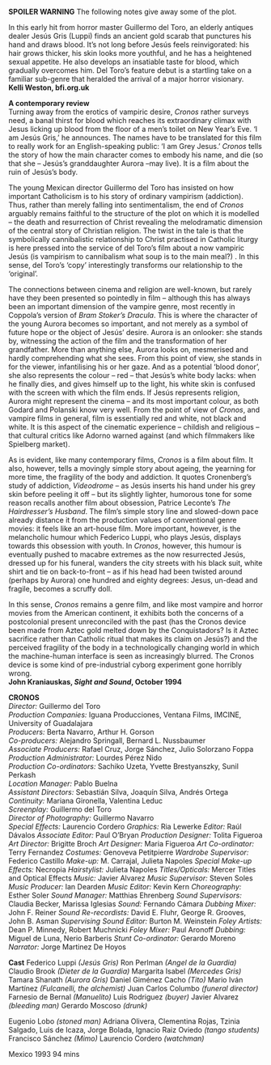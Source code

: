 

**SPOILER WARNING** The following notes give away some of the plot.

In this early hit from horror master Guillermo del Toro, an elderly antiques dealer Jesús Gris (Luppi) finds an ancient gold scarab that punctures his hand and draws blood. It’s not long before Jesús feels reinvigorated: his hair grows thicker, his skin looks more youthful, and he has a heightened sexual appetite. He also develops an insatiable taste for blood, which gradually overcomes him. Del Toro’s feature debut is a startling take on a familiar sub-genre that heralded the arrival of a major horror visionary.  
**Kelli Weston, bfi.org.uk**  

**A contemporary review**  
Turning away from the erotics of vampiric desire, _Cronos_ rather surveys need, a banal thirst for blood which reaches its extraordinary climax with Jesus licking up blood from the floor of a men’s toilet on New Year’s Eve. ‘I am Jesús Gris,’ he announces. The names have to be translated for this film to really work for an English-speaking public: ‘I am Grey Jesus.’ _Cronos_ tells the story of how the main character comes to embody his name, and die (so that she – Jesús’s granddaughter Aurora –may live). It is a film about the ruin of Jesús’s body.

The young Mexican director Guillermo del Toro has insisted on how important Catholicism is to his story of ordinary vampirism (addiction). Thus, rather than merely falling into sentimentalism, the end of _Cronos_ arguably remains faithful to the structure of the plot on which it is modelled – the death and resurrection of Christ revealing the melodramatic dimension of the central story of Christian religion. The twist in the tale is that the symbolically cannibalistic relationship to Christ practised in Catholic liturgy is here pressed into the service of del Toro’s film about a now vampiric Jesús (is vampirism to cannibalism what soup is to the main meal?) . In this sense, del Toro’s ‘copy’ interestingly transforms our relationship to the ‘original’.

The connections between cinema and religion are well-known, but rarely have they been presented so pointedly in film – although this has always been an important dimension of the vampire genre, most recently in Coppola’s version of _Bram Stoker’s Dracula_. This is where the character of the young Aurora becomes so important, and not merely as a symbol of future hope or the object of Jesús’ desire. Aurora is an onlooker: she stands by, witnessing the action of the film and the transformation of her grandfather. More than anything else, Aurora looks on, mesmerised and hardly comprehending what she sees. From this point of view, she stands in for the viewer, infantilising his or her gaze. And as a potential ‘blood donor’, she also represents the colour – red – that Jesús’s white body lacks: when he finally dies, and gives himself up to the light, his white skin is confused with the screen with which the film ends. If Jesús represents religion, Aurora might represent the cinema – and its most important colour, as both Godard and Polanski know very well. From the point of view of _Cronos_, and vampire films in general, film is essentially red and white, not black and white. It is this aspect of the cinematic experience – childish and religious – that cultural critics like Adorno warned against (and which filmmakers like Spielberg market).

As is evident, like many contemporary films, _Cronos_ is a film about film. It also, however, tells a movingly simple story about ageing, the yearning for more time, the fragility of the body and addiction. It quotes Cronenberg’s study of addiction, _Videodrome_ – as Jesús inserts his hand under his grey skin before peeling it off – but its slightly lighter, humorous tone for some reason recalls another film about obsession, Patrice Leconte’s _The Hairdresser’s Husband_. The film’s simple story line and slowed-down pace already distance it from the production values of conventional genre movies: it feels like an art-house film. More important, however, is the melancholic humour which Federico Luppi, who plays Jesús, displays towards this obsession with youth. In _Cronos_, however, this humour is eventually pushed to macabre extremes as the now resurrected Jesús, dressed up for his funeral, wanders the city streets with his black suit, white shirt and tie on back-to-front – as if his head had been twisted around (perhaps by Aurora) one hundred and eighty degrees: Jesus, un-dead and fragile, becomes a scruffy doll.

In this sense, _Cronos_ remains a genre film, and like most vampire and horror movies from the American continent, it exhibits both the concerns of a postcolonial present unreconciled with the past (has the Cronos device been made from Aztec gold melted down by the Conquistadors? Is it Aztec sacrifice rather than Catholic ritual that makes its claim on Jesús?) and the perceived fragility of the body in a technologically changing world in which the machine-human interface is seen as increasingly blurred. The Cronos device is some kind of pre-industrial cyborg experiment gone horribly wrong.  
**John Kraniauskas, _Sight and Sound_, October 1994**  

**CRONOS**  
_Director:_ Guillermo del Toro  
_Production Companies:_ Iguana Producciones, Ventana Films, IMCINE, University of Guadalajara  
_Producers:_ Berta Navarro, Arthur H. Gorson  
_Co-producers:_ Alejandro Springall, Bernard L. Nussbaumer  
_Associate Producers:_ Rafael Cruz, Jorge Sánchez, Julio Solorzano Foppa  
_Production Administrator:_ Lourdes Pérez Nido  
_Production Co-ordinators:_ Sachiko Uzeta, Yvette Brestyanszky,
Sunil Perkash  
_Location Manager:_ Pablo Buelna  
_Assistant Directors:_ Sebastián Silva, Joaquín Silva, Andrés Ortega  
_Continuity:_ Mariana Gironella, Valentina Leduc  
_Screenplay:_ Guillermo del Toro  
_Director of Photography:_ Guillermo Navarro  
_Special Effects:_ Laurencio Cordero
_Graphics:_ Ria Lewerke
_Editor:_ Raúl Dávalos
_Associate Editor:_ Paul O’Bryan
_Production Designer:_ Tolita Figueroa
_Art Director:_ Brigitte Broch
_Art Designer:_ Maria Figueroa
_Art Co-ordinator:_ Terry Fernandez
_Costumes:_ Genoveva Petitpierre
_Wardrobe Supervisor:_ Federico Castillo
_Make-up:_ M. Carrajal, Julieta Napoles
_Special Make-up Effects:_ Necropia
_Hairstylist:_ Julieta Napoles
_Titles/Opticals:_ Mercer Titles and Optical Effects
_Music:_ Javier Alvarez
_Music Supervisor:_ Steven Soles
_Music Producer:_ Ian Dearden
_Music Editor:_ Kevin Kern
_Choreography:_ Esther Soler
_Sound Manager:_ Matthias Ehrenberg
_Sound Supervisors:_ Claudia Becker, Marissa Iglesias
_Sound:_ Fernando Cámara
_Dubbing Mixer:_ John F. Reiner
_Sound Re-recordists:_ David E. Fluhr, George R. Grooves, John B. Asman _Supervising Sound Editor:_ Burton M. Weinstein
_Foley Artists:_ Dean P. Minnedy, Robert Muchnicki
_Foley Mixer:_ Paul Aronoff
_Dubbing:_ Miguel de Luna, Nerio Barberis
_Stunt Co-ordinator:_ Gerardo Moreno
_Narrator:_ Jorge Martinez De Hoyos

**Cast**
Federico Luppi _(Jesús Gris)_
Ron Perlman _(Angel de la Guardia)_
Claudio Brook _(Dieter de la Guardia)_
Margarita Isabel _(Mercedes Gris)_
Tamara Shanath _(Aurora Gris)_
Daniel Giménez Cacho _(Tito)_
Mario Iván Martínez _(Fulcanelli, the_ _alchemist)_
Juan Carlos Columbo _(funeral director)_
Farnesio de Bernal _(Manuelito)_
Luis Rodriguez _(buyer)_
Javier Alvarez _(bleeding man)_
Gerardo Moscoso _(drunk)_

Eugenio Lobo _(stoned man)_
Adriana Olivera, Clementina Rojas, Tzinia Salgado, Luis de Icaza,
Jorge Bolada, Ignacio Raiz Oviedo _(tango students)_
Francisco Sánchez _(Mimo)_
Laurencio Cordero _(watchman)_

Mexico 1993
94 mins
<!--stackedit_data:
eyJoaXN0b3J5IjpbLTEwNjgwOTUxMDQsLTE4OTU3MDE4MjRdfQ
==
-->